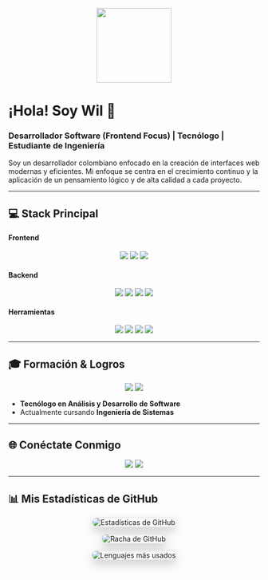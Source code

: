 <p align="center">
  <img src="https://media.giphy.com/media/3o7aD4T9F6fK49v3hK/giphy.gif" width="150"/>
</p>

# ¡Hola! Soy Wil 👋

### Desarrollador Software (Frontend Focus) | Tecnólogo | Estudiante de Ingeniería

Soy un desarrollador colombiano enfocado en la creación de interfaces web modernas y eficientes. Mi enfoque se centra en el crecimiento continuo y la aplicación de un pensamiento lógico y de alta calidad a cada proyecto.

---

## 💻 Stack Principal

#### Frontend
<p align="center">
  <img src="https://img.shields.io/badge/React-20232A?style=for-the-badge&logo=react&logoColor=61DAFB" />
  <img src="https://img.shields.io/badge/Astro-0A0A0A?style=for-the-badge&logo=astro&logoColor=white" />
  <img src="https://img.shields.io/badge/Tailwind_CSS-38B2AC?style=for-the-badge&logo=tailwind-css&logoColor=white" />
</p>

#### Backend
<p align="center">
  <img src="https://img.shields.io/badge/Node.js-339933?style=for-the-badge&logo=node.js&logoColor=white" />
  <img src="https://img.shields.io/badge/Laravel-FF2D20?style=for-the-badge&logo=laravel&logoColor=white" />
  <img src="https://img.shields.io/badge/MongoDB-47A248?style=for-the-badge&logo=mongodb&logoColor=white" />
  <img src="https://img.shields.io/badge/SQL-00758F?style=for-the-badge&logo=mysql&logoColor=white" />
</p>

#### Herramientas
<p align="center">
  <img src="https://img.shields.io/badge/Git-F05032?style=for-the-badge&logo=git&logoColor=white" />
  <img src="https://img.shields.io/badge/GitHub-181717?style=for-the-badge&logo=github&logoColor=white" />
  <img src="https://img.shields.io/badge/VS_Code-007ACC?style=for-the-badge&logo=visual-studio-code&logoColor=white" />
  <img src="https://img.shields.io/badge/Vercel-000000?style=for-the-badge&logo=vercel&logoColor=white" />
</p>

---

## 🎓 Formación & Logros
<p align="center">
  <img src="https://img.shields.io/badge/Tecnólogo-ADSO-blue?style=for-the-badge" />
  <img src="https://img.shields.io/badge/Ingeniería_Sistemas-In Progress-yellow?style=for-the-badge" />
</p>

- **Tecnólogo en Análisis y Desarrollo de Software**
- Actualmente cursando **Ingeniería de Sistemas**

---

## 🌐 Conéctate Conmigo
<p align="center">
  <a href="mailto:wilfram2005@gmail.com"><img src="https://img.shields.io/badge/Email-D14836?style=for-the-badge&logo=gmail&logoColor=white"/></a>
  <a href="https://portfolio-eight-eta-41.vercel.app/"><img src="https://img.shields.io/badge/Portafolio-000000?style=for-the-badge&logo=vercel&logoColor=white"/></a>
</p>

---

## 📊 Mis Estadísticas de GitHub
<p align="center">
  <img src="https://github-readme-stats.vercel.app/api?username=Wilfram&show_icons=true&theme=radical&count_private=true&hide_rank=false" alt="Estadísticas de GitHub" style="border-radius: 15px; box-shadow: 0 8px 20px rgba(0,0,0,0.2); border: 1px solid #e1e4e8; max-width: 90%;"/>
</p>

<p align="center">
  <img src="https://github-readme-streak-stats.herokuapp.com/?user=Wilfram&theme=radical&hide_border=false" alt="Racha de GitHub" style="border-radius: 15px; box-shadow: 0 8px 20px rgba(0,0,0,0.2); border: 1px solid #e1e4e8; max-width: 90%;"/>
</p>

<p align="center">
  <img src="https://github-readme-stats.vercel.app/api/top-langs/?username=Wilfram&layout=compact&theme=radical" alt="Lenguajes más usados" style="border-radius: 15px; box-shadow: 0 8px 20px rgba(0,0,0,0.2); border: 1px solid #e1e4e8; max-width: 90%;"/>
</p>
